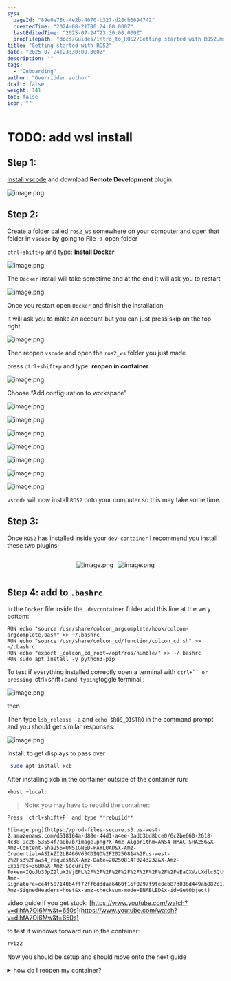 ```yaml
---
sys:
  pageId: "89e0a78c-4e2b-4070-b327-d28cb0694742"
  createdTime: "2024-08-21T00:24:00.000Z"
  lastEditedTime: "2025-07-24T23:30:00.000Z"
  propFilepath: "docs/Guides/intro_to_ROS2/Getting started with ROS2.md"
title: "Getting started with ROS2"
date: "2025-07-24T23:30:00.000Z"
description: ""
tags:
  - "Onboarding"
author: "Overridden author"
draft: false
weight: 141
toc: false
icon: ""
---
```


# TODO: add wsl install

## Step 1:

[Install vscode](https://code.visualstudio.com/download) and download **Remote Development** plugin:

![image.png](https://prod-files-secure.s3.us-west-2.amazonaws.com/d518164a-d88e-44d1-a4ee-3adb3bd8bce0/efb52993-1881-4a40-b95e-6f020334f022/image.png?X-Amz-Algorithm=AWS4-HMAC-SHA256&X-Amz-Content-Sha256=UNSIGNED-PAYLOAD&X-Amz-Credential=ASIAZI2LB466ZESEPXVC%2F20250814%2Fus-west-2%2Fs3%2Faws4_request&X-Amz-Date=20250814T024318Z&X-Amz-Expires=3600&X-Amz-Security-Token=IQoJb3JpZ2luX2VjEPL%2F%2F%2F%2F%2F%2F%2F%2F%2F%2FwEaCXVzLXdlc3QtMiJHMEUCIQCW37jbaoJLsnKRLYXwbnznmaGkl5qSmFCIVPIr8q8b3AIgDAEm7RoXSFsAph0dUZ6KEZMDeqWvPILLrAyvfGZ4Lagq%2FwMIOxAAGgw2Mzc0MjMxODM4MDUiDDYHBmlgH7F6bRw7bSrcA6yInIVRZwyUUl%2FQJ6Gc5RnDGkzRmRxKUjtnvwmfdespD9AkPe69nk3lExGRwdaBozY39jBIYrlkknuwzkGE3A1fnHGdqzL2cGIlt%2FGQW2AjZxXDrLhhHXuyEZuZEP%2FOfA5YJZGU%2BB1qby95m4aR7Exk3nNZO9f3C9TSFZNKmd9lEw48IaIgNceY3eFItvRa%2BqX2tTC5G7GekEZGRnZ9Ec%2Biiskw2t1sqDytqYvnchBPD4M%2FLURG2E0AMKfQzN8CSD4ek8nrddKvvESEnmvPNnoZVYza3eNGgLY5v26%2FMLnyxS9Ra4tUdsRAjC9TA0UR0MWTLEdDM43UOoOtABSvzdymtLjOOII94cKIA2LMbT4S0SeOZVdvlPqZyR23cQlIxIp8CsKWm0ZwmHScYgMVovS%2BbOUdlcTK6Vl7e3ROKemM79fBj1ejkUx0303KiyNDoTl4aUxMAyMI1s7qFBP3gwArf0ALV%2BWrlTSFdJbRJm%2Fu2SkBgBfpC9m9tybllJurLJFfpKmKhu4snGm33dVmibinyB2XqIOoKBmTxWwKrmrZd8s0u0yyLJIs4KJ0FO%2BOK5Ry0sAeefmc5sBgdN7vhJXt21N8Gjh%2FNC1zDf8Evo3PF2n7QD%2Biq6sEfLw1MJCL9cQGOqUBRdWR1Vf7OEmzBCvulPTTve5AY%2FF3ppA0HacthQbo97UzZHzjZUYeOmgxU3F6ZYxge4WiO0EWlZbop9Cu6i5lLKyViW%2FX3cIFYegnIVX28latZD2dxM4xqvqscUl67A7EDXwoWwhmPzhsurrNWutWAWBisjCLxhq0Ca6ZU%2FEKQNq5jEcJO0%2BdCuoTC4%2BGrsHnKJTAnXcKKRdkEgpS5Da4gT5ngKHQ&X-Amz-Signature=6871dbd1e9afcf947b74498c03c0a3ff6e27fe5e80688b6512d7bf6084b32316&X-Amz-SignedHeaders=host&x-amz-checksum-mode=ENABLED&x-id=GetObject)

## Step 2:

Create a folder called `ros2_ws` somewhere on your computer and open that folder in `vscode` by going to File → open folder 

`ctrl+shift+p` and type: **Install Docker**

![image.png](https://prod-files-secure.s3.us-west-2.amazonaws.com/d518164a-d88e-44d1-a4ee-3adb3bd8bce0/2269dc0e-1cd5-47ff-bceb-c04ad9b2eab0/image.png?X-Amz-Algorithm=AWS4-HMAC-SHA256&X-Amz-Content-Sha256=UNSIGNED-PAYLOAD&X-Amz-Credential=ASIAZI2LB466ZESEPXVC%2F20250814%2Fus-west-2%2Fs3%2Faws4_request&X-Amz-Date=20250814T024318Z&X-Amz-Expires=3600&X-Amz-Security-Token=IQoJb3JpZ2luX2VjEPL%2F%2F%2F%2F%2F%2F%2F%2F%2F%2FwEaCXVzLXdlc3QtMiJHMEUCIQCW37jbaoJLsnKRLYXwbnznmaGkl5qSmFCIVPIr8q8b3AIgDAEm7RoXSFsAph0dUZ6KEZMDeqWvPILLrAyvfGZ4Lagq%2FwMIOxAAGgw2Mzc0MjMxODM4MDUiDDYHBmlgH7F6bRw7bSrcA6yInIVRZwyUUl%2FQJ6Gc5RnDGkzRmRxKUjtnvwmfdespD9AkPe69nk3lExGRwdaBozY39jBIYrlkknuwzkGE3A1fnHGdqzL2cGIlt%2FGQW2AjZxXDrLhhHXuyEZuZEP%2FOfA5YJZGU%2BB1qby95m4aR7Exk3nNZO9f3C9TSFZNKmd9lEw48IaIgNceY3eFItvRa%2BqX2tTC5G7GekEZGRnZ9Ec%2Biiskw2t1sqDytqYvnchBPD4M%2FLURG2E0AMKfQzN8CSD4ek8nrddKvvESEnmvPNnoZVYza3eNGgLY5v26%2FMLnyxS9Ra4tUdsRAjC9TA0UR0MWTLEdDM43UOoOtABSvzdymtLjOOII94cKIA2LMbT4S0SeOZVdvlPqZyR23cQlIxIp8CsKWm0ZwmHScYgMVovS%2BbOUdlcTK6Vl7e3ROKemM79fBj1ejkUx0303KiyNDoTl4aUxMAyMI1s7qFBP3gwArf0ALV%2BWrlTSFdJbRJm%2Fu2SkBgBfpC9m9tybllJurLJFfpKmKhu4snGm33dVmibinyB2XqIOoKBmTxWwKrmrZd8s0u0yyLJIs4KJ0FO%2BOK5Ry0sAeefmc5sBgdN7vhJXt21N8Gjh%2FNC1zDf8Evo3PF2n7QD%2Biq6sEfLw1MJCL9cQGOqUBRdWR1Vf7OEmzBCvulPTTve5AY%2FF3ppA0HacthQbo97UzZHzjZUYeOmgxU3F6ZYxge4WiO0EWlZbop9Cu6i5lLKyViW%2FX3cIFYegnIVX28latZD2dxM4xqvqscUl67A7EDXwoWwhmPzhsurrNWutWAWBisjCLxhq0Ca6ZU%2FEKQNq5jEcJO0%2BdCuoTC4%2BGrsHnKJTAnXcKKRdkEgpS5Da4gT5ngKHQ&X-Amz-Signature=dda8868e9789563c8f92aaad5b576ed46e87929be82752f03867eaabe43dcea7&X-Amz-SignedHeaders=host&x-amz-checksum-mode=ENABLED&x-id=GetObject)

The `Docker` install will take sometime and at the end it will ask you to restart

![image.png](https://prod-files-secure.s3.us-west-2.amazonaws.com/d518164a-d88e-44d1-a4ee-3adb3bd8bce0/ed233f78-be33-4b1f-b89c-9c346c0e961e/image.png?X-Amz-Algorithm=AWS4-HMAC-SHA256&X-Amz-Content-Sha256=UNSIGNED-PAYLOAD&X-Amz-Credential=ASIAZI2LB466ZESEPXVC%2F20250814%2Fus-west-2%2Fs3%2Faws4_request&X-Amz-Date=20250814T024318Z&X-Amz-Expires=3600&X-Amz-Security-Token=IQoJb3JpZ2luX2VjEPL%2F%2F%2F%2F%2F%2F%2F%2F%2F%2FwEaCXVzLXdlc3QtMiJHMEUCIQCW37jbaoJLsnKRLYXwbnznmaGkl5qSmFCIVPIr8q8b3AIgDAEm7RoXSFsAph0dUZ6KEZMDeqWvPILLrAyvfGZ4Lagq%2FwMIOxAAGgw2Mzc0MjMxODM4MDUiDDYHBmlgH7F6bRw7bSrcA6yInIVRZwyUUl%2FQJ6Gc5RnDGkzRmRxKUjtnvwmfdespD9AkPe69nk3lExGRwdaBozY39jBIYrlkknuwzkGE3A1fnHGdqzL2cGIlt%2FGQW2AjZxXDrLhhHXuyEZuZEP%2FOfA5YJZGU%2BB1qby95m4aR7Exk3nNZO9f3C9TSFZNKmd9lEw48IaIgNceY3eFItvRa%2BqX2tTC5G7GekEZGRnZ9Ec%2Biiskw2t1sqDytqYvnchBPD4M%2FLURG2E0AMKfQzN8CSD4ek8nrddKvvESEnmvPNnoZVYza3eNGgLY5v26%2FMLnyxS9Ra4tUdsRAjC9TA0UR0MWTLEdDM43UOoOtABSvzdymtLjOOII94cKIA2LMbT4S0SeOZVdvlPqZyR23cQlIxIp8CsKWm0ZwmHScYgMVovS%2BbOUdlcTK6Vl7e3ROKemM79fBj1ejkUx0303KiyNDoTl4aUxMAyMI1s7qFBP3gwArf0ALV%2BWrlTSFdJbRJm%2Fu2SkBgBfpC9m9tybllJurLJFfpKmKhu4snGm33dVmibinyB2XqIOoKBmTxWwKrmrZd8s0u0yyLJIs4KJ0FO%2BOK5Ry0sAeefmc5sBgdN7vhJXt21N8Gjh%2FNC1zDf8Evo3PF2n7QD%2Biq6sEfLw1MJCL9cQGOqUBRdWR1Vf7OEmzBCvulPTTve5AY%2FF3ppA0HacthQbo97UzZHzjZUYeOmgxU3F6ZYxge4WiO0EWlZbop9Cu6i5lLKyViW%2FX3cIFYegnIVX28latZD2dxM4xqvqscUl67A7EDXwoWwhmPzhsurrNWutWAWBisjCLxhq0Ca6ZU%2FEKQNq5jEcJO0%2BdCuoTC4%2BGrsHnKJTAnXcKKRdkEgpS5Da4gT5ngKHQ&X-Amz-Signature=bb7697b5847339f98757120dd77c65e9243370dd3d5c190fadc9b5e593c6b7b5&X-Amz-SignedHeaders=host&x-amz-checksum-mode=ENABLED&x-id=GetObject)

Once you restart open `Docker` and finish the installation

It will ask you to make an account but you can just press skip on the top right

![image.png](https://prod-files-secure.s3.us-west-2.amazonaws.com/d518164a-d88e-44d1-a4ee-3adb3bd8bce0/21010ad9-1659-4fd9-9f59-9932a09b2a3d/image.png?X-Amz-Algorithm=AWS4-HMAC-SHA256&X-Amz-Content-Sha256=UNSIGNED-PAYLOAD&X-Amz-Credential=ASIAZI2LB466ZESEPXVC%2F20250814%2Fus-west-2%2Fs3%2Faws4_request&X-Amz-Date=20250814T024318Z&X-Amz-Expires=3600&X-Amz-Security-Token=IQoJb3JpZ2luX2VjEPL%2F%2F%2F%2F%2F%2F%2F%2F%2F%2FwEaCXVzLXdlc3QtMiJHMEUCIQCW37jbaoJLsnKRLYXwbnznmaGkl5qSmFCIVPIr8q8b3AIgDAEm7RoXSFsAph0dUZ6KEZMDeqWvPILLrAyvfGZ4Lagq%2FwMIOxAAGgw2Mzc0MjMxODM4MDUiDDYHBmlgH7F6bRw7bSrcA6yInIVRZwyUUl%2FQJ6Gc5RnDGkzRmRxKUjtnvwmfdespD9AkPe69nk3lExGRwdaBozY39jBIYrlkknuwzkGE3A1fnHGdqzL2cGIlt%2FGQW2AjZxXDrLhhHXuyEZuZEP%2FOfA5YJZGU%2BB1qby95m4aR7Exk3nNZO9f3C9TSFZNKmd9lEw48IaIgNceY3eFItvRa%2BqX2tTC5G7GekEZGRnZ9Ec%2Biiskw2t1sqDytqYvnchBPD4M%2FLURG2E0AMKfQzN8CSD4ek8nrddKvvESEnmvPNnoZVYza3eNGgLY5v26%2FMLnyxS9Ra4tUdsRAjC9TA0UR0MWTLEdDM43UOoOtABSvzdymtLjOOII94cKIA2LMbT4S0SeOZVdvlPqZyR23cQlIxIp8CsKWm0ZwmHScYgMVovS%2BbOUdlcTK6Vl7e3ROKemM79fBj1ejkUx0303KiyNDoTl4aUxMAyMI1s7qFBP3gwArf0ALV%2BWrlTSFdJbRJm%2Fu2SkBgBfpC9m9tybllJurLJFfpKmKhu4snGm33dVmibinyB2XqIOoKBmTxWwKrmrZd8s0u0yyLJIs4KJ0FO%2BOK5Ry0sAeefmc5sBgdN7vhJXt21N8Gjh%2FNC1zDf8Evo3PF2n7QD%2Biq6sEfLw1MJCL9cQGOqUBRdWR1Vf7OEmzBCvulPTTve5AY%2FF3ppA0HacthQbo97UzZHzjZUYeOmgxU3F6ZYxge4WiO0EWlZbop9Cu6i5lLKyViW%2FX3cIFYegnIVX28latZD2dxM4xqvqscUl67A7EDXwoWwhmPzhsurrNWutWAWBisjCLxhq0Ca6ZU%2FEKQNq5jEcJO0%2BdCuoTC4%2BGrsHnKJTAnXcKKRdkEgpS5Da4gT5ngKHQ&X-Amz-Signature=b137d9357386038402737e1eef16b296df69e35bb2dcc34f5a87a7461053606e&X-Amz-SignedHeaders=host&x-amz-checksum-mode=ENABLED&x-id=GetObject)

Then reopen `vscode` and open the `ros2_ws` folder you just made

press `ctrl+shift+p` and type: **reopen in container**

![image.png](https://prod-files-secure.s3.us-west-2.amazonaws.com/d518164a-d88e-44d1-a4ee-3adb3bd8bce0/4e93b8c2-41ad-488c-8095-c74205196118/image.png?X-Amz-Algorithm=AWS4-HMAC-SHA256&X-Amz-Content-Sha256=UNSIGNED-PAYLOAD&X-Amz-Credential=ASIAZI2LB466ZESEPXVC%2F20250814%2Fus-west-2%2Fs3%2Faws4_request&X-Amz-Date=20250814T024318Z&X-Amz-Expires=3600&X-Amz-Security-Token=IQoJb3JpZ2luX2VjEPL%2F%2F%2F%2F%2F%2F%2F%2F%2F%2FwEaCXVzLXdlc3QtMiJHMEUCIQCW37jbaoJLsnKRLYXwbnznmaGkl5qSmFCIVPIr8q8b3AIgDAEm7RoXSFsAph0dUZ6KEZMDeqWvPILLrAyvfGZ4Lagq%2FwMIOxAAGgw2Mzc0MjMxODM4MDUiDDYHBmlgH7F6bRw7bSrcA6yInIVRZwyUUl%2FQJ6Gc5RnDGkzRmRxKUjtnvwmfdespD9AkPe69nk3lExGRwdaBozY39jBIYrlkknuwzkGE3A1fnHGdqzL2cGIlt%2FGQW2AjZxXDrLhhHXuyEZuZEP%2FOfA5YJZGU%2BB1qby95m4aR7Exk3nNZO9f3C9TSFZNKmd9lEw48IaIgNceY3eFItvRa%2BqX2tTC5G7GekEZGRnZ9Ec%2Biiskw2t1sqDytqYvnchBPD4M%2FLURG2E0AMKfQzN8CSD4ek8nrddKvvESEnmvPNnoZVYza3eNGgLY5v26%2FMLnyxS9Ra4tUdsRAjC9TA0UR0MWTLEdDM43UOoOtABSvzdymtLjOOII94cKIA2LMbT4S0SeOZVdvlPqZyR23cQlIxIp8CsKWm0ZwmHScYgMVovS%2BbOUdlcTK6Vl7e3ROKemM79fBj1ejkUx0303KiyNDoTl4aUxMAyMI1s7qFBP3gwArf0ALV%2BWrlTSFdJbRJm%2Fu2SkBgBfpC9m9tybllJurLJFfpKmKhu4snGm33dVmibinyB2XqIOoKBmTxWwKrmrZd8s0u0yyLJIs4KJ0FO%2BOK5Ry0sAeefmc5sBgdN7vhJXt21N8Gjh%2FNC1zDf8Evo3PF2n7QD%2Biq6sEfLw1MJCL9cQGOqUBRdWR1Vf7OEmzBCvulPTTve5AY%2FF3ppA0HacthQbo97UzZHzjZUYeOmgxU3F6ZYxge4WiO0EWlZbop9Cu6i5lLKyViW%2FX3cIFYegnIVX28latZD2dxM4xqvqscUl67A7EDXwoWwhmPzhsurrNWutWAWBisjCLxhq0Ca6ZU%2FEKQNq5jEcJO0%2BdCuoTC4%2BGrsHnKJTAnXcKKRdkEgpS5Da4gT5ngKHQ&X-Amz-Signature=60bbab9e5536201d473e784699a7cfb66fd8b2e39ac4f20b1b438e93c2d97831&X-Amz-SignedHeaders=host&x-amz-checksum-mode=ENABLED&x-id=GetObject)

Choose “Add configuration to workspace”

![image.png](https://prod-files-secure.s3.us-west-2.amazonaws.com/d518164a-d88e-44d1-a4ee-3adb3bd8bce0/9560b282-5060-4989-ba37-97e7b2c22476/image.png?X-Amz-Algorithm=AWS4-HMAC-SHA256&X-Amz-Content-Sha256=UNSIGNED-PAYLOAD&X-Amz-Credential=ASIAZI2LB466ZESEPXVC%2F20250814%2Fus-west-2%2Fs3%2Faws4_request&X-Amz-Date=20250814T024318Z&X-Amz-Expires=3600&X-Amz-Security-Token=IQoJb3JpZ2luX2VjEPL%2F%2F%2F%2F%2F%2F%2F%2F%2F%2FwEaCXVzLXdlc3QtMiJHMEUCIQCW37jbaoJLsnKRLYXwbnznmaGkl5qSmFCIVPIr8q8b3AIgDAEm7RoXSFsAph0dUZ6KEZMDeqWvPILLrAyvfGZ4Lagq%2FwMIOxAAGgw2Mzc0MjMxODM4MDUiDDYHBmlgH7F6bRw7bSrcA6yInIVRZwyUUl%2FQJ6Gc5RnDGkzRmRxKUjtnvwmfdespD9AkPe69nk3lExGRwdaBozY39jBIYrlkknuwzkGE3A1fnHGdqzL2cGIlt%2FGQW2AjZxXDrLhhHXuyEZuZEP%2FOfA5YJZGU%2BB1qby95m4aR7Exk3nNZO9f3C9TSFZNKmd9lEw48IaIgNceY3eFItvRa%2BqX2tTC5G7GekEZGRnZ9Ec%2Biiskw2t1sqDytqYvnchBPD4M%2FLURG2E0AMKfQzN8CSD4ek8nrddKvvESEnmvPNnoZVYza3eNGgLY5v26%2FMLnyxS9Ra4tUdsRAjC9TA0UR0MWTLEdDM43UOoOtABSvzdymtLjOOII94cKIA2LMbT4S0SeOZVdvlPqZyR23cQlIxIp8CsKWm0ZwmHScYgMVovS%2BbOUdlcTK6Vl7e3ROKemM79fBj1ejkUx0303KiyNDoTl4aUxMAyMI1s7qFBP3gwArf0ALV%2BWrlTSFdJbRJm%2Fu2SkBgBfpC9m9tybllJurLJFfpKmKhu4snGm33dVmibinyB2XqIOoKBmTxWwKrmrZd8s0u0yyLJIs4KJ0FO%2BOK5Ry0sAeefmc5sBgdN7vhJXt21N8Gjh%2FNC1zDf8Evo3PF2n7QD%2Biq6sEfLw1MJCL9cQGOqUBRdWR1Vf7OEmzBCvulPTTve5AY%2FF3ppA0HacthQbo97UzZHzjZUYeOmgxU3F6ZYxge4WiO0EWlZbop9Cu6i5lLKyViW%2FX3cIFYegnIVX28latZD2dxM4xqvqscUl67A7EDXwoWwhmPzhsurrNWutWAWBisjCLxhq0Ca6ZU%2FEKQNq5jEcJO0%2BdCuoTC4%2BGrsHnKJTAnXcKKRdkEgpS5Da4gT5ngKHQ&X-Amz-Signature=0307ea5bfdce98cbc2bfa98a42effc247c5e517ed8df632743d926fa53b9c997&X-Amz-SignedHeaders=host&x-amz-checksum-mode=ENABLED&x-id=GetObject)

![image.png](https://prod-files-secure.s3.us-west-2.amazonaws.com/d518164a-d88e-44d1-a4ee-3adb3bd8bce0/2ee63f81-886b-48e8-a553-dc6e5eac99e4/image.png?X-Amz-Algorithm=AWS4-HMAC-SHA256&X-Amz-Content-Sha256=UNSIGNED-PAYLOAD&X-Amz-Credential=ASIAZI2LB466ZESEPXVC%2F20250814%2Fus-west-2%2Fs3%2Faws4_request&X-Amz-Date=20250814T024318Z&X-Amz-Expires=3600&X-Amz-Security-Token=IQoJb3JpZ2luX2VjEPL%2F%2F%2F%2F%2F%2F%2F%2F%2F%2FwEaCXVzLXdlc3QtMiJHMEUCIQCW37jbaoJLsnKRLYXwbnznmaGkl5qSmFCIVPIr8q8b3AIgDAEm7RoXSFsAph0dUZ6KEZMDeqWvPILLrAyvfGZ4Lagq%2FwMIOxAAGgw2Mzc0MjMxODM4MDUiDDYHBmlgH7F6bRw7bSrcA6yInIVRZwyUUl%2FQJ6Gc5RnDGkzRmRxKUjtnvwmfdespD9AkPe69nk3lExGRwdaBozY39jBIYrlkknuwzkGE3A1fnHGdqzL2cGIlt%2FGQW2AjZxXDrLhhHXuyEZuZEP%2FOfA5YJZGU%2BB1qby95m4aR7Exk3nNZO9f3C9TSFZNKmd9lEw48IaIgNceY3eFItvRa%2BqX2tTC5G7GekEZGRnZ9Ec%2Biiskw2t1sqDytqYvnchBPD4M%2FLURG2E0AMKfQzN8CSD4ek8nrddKvvESEnmvPNnoZVYza3eNGgLY5v26%2FMLnyxS9Ra4tUdsRAjC9TA0UR0MWTLEdDM43UOoOtABSvzdymtLjOOII94cKIA2LMbT4S0SeOZVdvlPqZyR23cQlIxIp8CsKWm0ZwmHScYgMVovS%2BbOUdlcTK6Vl7e3ROKemM79fBj1ejkUx0303KiyNDoTl4aUxMAyMI1s7qFBP3gwArf0ALV%2BWrlTSFdJbRJm%2Fu2SkBgBfpC9m9tybllJurLJFfpKmKhu4snGm33dVmibinyB2XqIOoKBmTxWwKrmrZd8s0u0yyLJIs4KJ0FO%2BOK5Ry0sAeefmc5sBgdN7vhJXt21N8Gjh%2FNC1zDf8Evo3PF2n7QD%2Biq6sEfLw1MJCL9cQGOqUBRdWR1Vf7OEmzBCvulPTTve5AY%2FF3ppA0HacthQbo97UzZHzjZUYeOmgxU3F6ZYxge4WiO0EWlZbop9Cu6i5lLKyViW%2FX3cIFYegnIVX28latZD2dxM4xqvqscUl67A7EDXwoWwhmPzhsurrNWutWAWBisjCLxhq0Ca6ZU%2FEKQNq5jEcJO0%2BdCuoTC4%2BGrsHnKJTAnXcKKRdkEgpS5Da4gT5ngKHQ&X-Amz-Signature=67e27857f30c20cfe76645de6bc9e69b0a882388293970e6f6e7f705f6d86319&X-Amz-SignedHeaders=host&x-amz-checksum-mode=ENABLED&x-id=GetObject)

![image.png](https://prod-files-secure.s3.us-west-2.amazonaws.com/d518164a-d88e-44d1-a4ee-3adb3bd8bce0/e0fd626c-c8b6-4b2c-95d1-fa4c26514504/image.png?X-Amz-Algorithm=AWS4-HMAC-SHA256&X-Amz-Content-Sha256=UNSIGNED-PAYLOAD&X-Amz-Credential=ASIAZI2LB466ZESEPXVC%2F20250814%2Fus-west-2%2Fs3%2Faws4_request&X-Amz-Date=20250814T024318Z&X-Amz-Expires=3600&X-Amz-Security-Token=IQoJb3JpZ2luX2VjEPL%2F%2F%2F%2F%2F%2F%2F%2F%2F%2FwEaCXVzLXdlc3QtMiJHMEUCIQCW37jbaoJLsnKRLYXwbnznmaGkl5qSmFCIVPIr8q8b3AIgDAEm7RoXSFsAph0dUZ6KEZMDeqWvPILLrAyvfGZ4Lagq%2FwMIOxAAGgw2Mzc0MjMxODM4MDUiDDYHBmlgH7F6bRw7bSrcA6yInIVRZwyUUl%2FQJ6Gc5RnDGkzRmRxKUjtnvwmfdespD9AkPe69nk3lExGRwdaBozY39jBIYrlkknuwzkGE3A1fnHGdqzL2cGIlt%2FGQW2AjZxXDrLhhHXuyEZuZEP%2FOfA5YJZGU%2BB1qby95m4aR7Exk3nNZO9f3C9TSFZNKmd9lEw48IaIgNceY3eFItvRa%2BqX2tTC5G7GekEZGRnZ9Ec%2Biiskw2t1sqDytqYvnchBPD4M%2FLURG2E0AMKfQzN8CSD4ek8nrddKvvESEnmvPNnoZVYza3eNGgLY5v26%2FMLnyxS9Ra4tUdsRAjC9TA0UR0MWTLEdDM43UOoOtABSvzdymtLjOOII94cKIA2LMbT4S0SeOZVdvlPqZyR23cQlIxIp8CsKWm0ZwmHScYgMVovS%2BbOUdlcTK6Vl7e3ROKemM79fBj1ejkUx0303KiyNDoTl4aUxMAyMI1s7qFBP3gwArf0ALV%2BWrlTSFdJbRJm%2Fu2SkBgBfpC9m9tybllJurLJFfpKmKhu4snGm33dVmibinyB2XqIOoKBmTxWwKrmrZd8s0u0yyLJIs4KJ0FO%2BOK5Ry0sAeefmc5sBgdN7vhJXt21N8Gjh%2FNC1zDf8Evo3PF2n7QD%2Biq6sEfLw1MJCL9cQGOqUBRdWR1Vf7OEmzBCvulPTTve5AY%2FF3ppA0HacthQbo97UzZHzjZUYeOmgxU3F6ZYxge4WiO0EWlZbop9Cu6i5lLKyViW%2FX3cIFYegnIVX28latZD2dxM4xqvqscUl67A7EDXwoWwhmPzhsurrNWutWAWBisjCLxhq0Ca6ZU%2FEKQNq5jEcJO0%2BdCuoTC4%2BGrsHnKJTAnXcKKRdkEgpS5Da4gT5ngKHQ&X-Amz-Signature=5c13fa9c3c2743e3db5da335029a113e47fa83395c0b261a8b6f31ba3d06bf4e&X-Amz-SignedHeaders=host&x-amz-checksum-mode=ENABLED&x-id=GetObject)

![image.png](https://prod-files-secure.s3.us-west-2.amazonaws.com/d518164a-d88e-44d1-a4ee-3adb3bd8bce0/a2e13f50-d2ab-4719-a4c2-7ced634bfc9d/image.png?X-Amz-Algorithm=AWS4-HMAC-SHA256&X-Amz-Content-Sha256=UNSIGNED-PAYLOAD&X-Amz-Credential=ASIAZI2LB466ZESEPXVC%2F20250814%2Fus-west-2%2Fs3%2Faws4_request&X-Amz-Date=20250814T024318Z&X-Amz-Expires=3600&X-Amz-Security-Token=IQoJb3JpZ2luX2VjEPL%2F%2F%2F%2F%2F%2F%2F%2F%2F%2FwEaCXVzLXdlc3QtMiJHMEUCIQCW37jbaoJLsnKRLYXwbnznmaGkl5qSmFCIVPIr8q8b3AIgDAEm7RoXSFsAph0dUZ6KEZMDeqWvPILLrAyvfGZ4Lagq%2FwMIOxAAGgw2Mzc0MjMxODM4MDUiDDYHBmlgH7F6bRw7bSrcA6yInIVRZwyUUl%2FQJ6Gc5RnDGkzRmRxKUjtnvwmfdespD9AkPe69nk3lExGRwdaBozY39jBIYrlkknuwzkGE3A1fnHGdqzL2cGIlt%2FGQW2AjZxXDrLhhHXuyEZuZEP%2FOfA5YJZGU%2BB1qby95m4aR7Exk3nNZO9f3C9TSFZNKmd9lEw48IaIgNceY3eFItvRa%2BqX2tTC5G7GekEZGRnZ9Ec%2Biiskw2t1sqDytqYvnchBPD4M%2FLURG2E0AMKfQzN8CSD4ek8nrddKvvESEnmvPNnoZVYza3eNGgLY5v26%2FMLnyxS9Ra4tUdsRAjC9TA0UR0MWTLEdDM43UOoOtABSvzdymtLjOOII94cKIA2LMbT4S0SeOZVdvlPqZyR23cQlIxIp8CsKWm0ZwmHScYgMVovS%2BbOUdlcTK6Vl7e3ROKemM79fBj1ejkUx0303KiyNDoTl4aUxMAyMI1s7qFBP3gwArf0ALV%2BWrlTSFdJbRJm%2Fu2SkBgBfpC9m9tybllJurLJFfpKmKhu4snGm33dVmibinyB2XqIOoKBmTxWwKrmrZd8s0u0yyLJIs4KJ0FO%2BOK5Ry0sAeefmc5sBgdN7vhJXt21N8Gjh%2FNC1zDf8Evo3PF2n7QD%2Biq6sEfLw1MJCL9cQGOqUBRdWR1Vf7OEmzBCvulPTTve5AY%2FF3ppA0HacthQbo97UzZHzjZUYeOmgxU3F6ZYxge4WiO0EWlZbop9Cu6i5lLKyViW%2FX3cIFYegnIVX28latZD2dxM4xqvqscUl67A7EDXwoWwhmPzhsurrNWutWAWBisjCLxhq0Ca6ZU%2FEKQNq5jEcJO0%2BdCuoTC4%2BGrsHnKJTAnXcKKRdkEgpS5Da4gT5ngKHQ&X-Amz-Signature=0647bd7dd7df188ae7b762eab0a8a717fbd8f4bb61f180e30264858b2270ca54&X-Amz-SignedHeaders=host&x-amz-checksum-mode=ENABLED&x-id=GetObject)

![image.png](https://prod-files-secure.s3.us-west-2.amazonaws.com/d518164a-d88e-44d1-a4ee-3adb3bd8bce0/6cc478ad-aaba-4bf7-9fcc-403277ab896c/image.png?X-Amz-Algorithm=AWS4-HMAC-SHA256&X-Amz-Content-Sha256=UNSIGNED-PAYLOAD&X-Amz-Credential=ASIAZI2LB466ZESEPXVC%2F20250814%2Fus-west-2%2Fs3%2Faws4_request&X-Amz-Date=20250814T024318Z&X-Amz-Expires=3600&X-Amz-Security-Token=IQoJb3JpZ2luX2VjEPL%2F%2F%2F%2F%2F%2F%2F%2F%2F%2FwEaCXVzLXdlc3QtMiJHMEUCIQCW37jbaoJLsnKRLYXwbnznmaGkl5qSmFCIVPIr8q8b3AIgDAEm7RoXSFsAph0dUZ6KEZMDeqWvPILLrAyvfGZ4Lagq%2FwMIOxAAGgw2Mzc0MjMxODM4MDUiDDYHBmlgH7F6bRw7bSrcA6yInIVRZwyUUl%2FQJ6Gc5RnDGkzRmRxKUjtnvwmfdespD9AkPe69nk3lExGRwdaBozY39jBIYrlkknuwzkGE3A1fnHGdqzL2cGIlt%2FGQW2AjZxXDrLhhHXuyEZuZEP%2FOfA5YJZGU%2BB1qby95m4aR7Exk3nNZO9f3C9TSFZNKmd9lEw48IaIgNceY3eFItvRa%2BqX2tTC5G7GekEZGRnZ9Ec%2Biiskw2t1sqDytqYvnchBPD4M%2FLURG2E0AMKfQzN8CSD4ek8nrddKvvESEnmvPNnoZVYza3eNGgLY5v26%2FMLnyxS9Ra4tUdsRAjC9TA0UR0MWTLEdDM43UOoOtABSvzdymtLjOOII94cKIA2LMbT4S0SeOZVdvlPqZyR23cQlIxIp8CsKWm0ZwmHScYgMVovS%2BbOUdlcTK6Vl7e3ROKemM79fBj1ejkUx0303KiyNDoTl4aUxMAyMI1s7qFBP3gwArf0ALV%2BWrlTSFdJbRJm%2Fu2SkBgBfpC9m9tybllJurLJFfpKmKhu4snGm33dVmibinyB2XqIOoKBmTxWwKrmrZd8s0u0yyLJIs4KJ0FO%2BOK5Ry0sAeefmc5sBgdN7vhJXt21N8Gjh%2FNC1zDf8Evo3PF2n7QD%2Biq6sEfLw1MJCL9cQGOqUBRdWR1Vf7OEmzBCvulPTTve5AY%2FF3ppA0HacthQbo97UzZHzjZUYeOmgxU3F6ZYxge4WiO0EWlZbop9Cu6i5lLKyViW%2FX3cIFYegnIVX28latZD2dxM4xqvqscUl67A7EDXwoWwhmPzhsurrNWutWAWBisjCLxhq0Ca6ZU%2FEKQNq5jEcJO0%2BdCuoTC4%2BGrsHnKJTAnXcKKRdkEgpS5Da4gT5ngKHQ&X-Amz-Signature=51eac3b2f898130b4d2edca7e74ed4a68c49b1c9455d3a6d9af685a40188df63&X-Amz-SignedHeaders=host&x-amz-checksum-mode=ENABLED&x-id=GetObject)

![image.png](https://prod-files-secure.s3.us-west-2.amazonaws.com/d518164a-d88e-44d1-a4ee-3adb3bd8bce0/53255b28-f75e-430f-b9e3-c0ac8577e42b/image.png?X-Amz-Algorithm=AWS4-HMAC-SHA256&X-Amz-Content-Sha256=UNSIGNED-PAYLOAD&X-Amz-Credential=ASIAZI2LB466ZESEPXVC%2F20250814%2Fus-west-2%2Fs3%2Faws4_request&X-Amz-Date=20250814T024318Z&X-Amz-Expires=3600&X-Amz-Security-Token=IQoJb3JpZ2luX2VjEPL%2F%2F%2F%2F%2F%2F%2F%2F%2F%2FwEaCXVzLXdlc3QtMiJHMEUCIQCW37jbaoJLsnKRLYXwbnznmaGkl5qSmFCIVPIr8q8b3AIgDAEm7RoXSFsAph0dUZ6KEZMDeqWvPILLrAyvfGZ4Lagq%2FwMIOxAAGgw2Mzc0MjMxODM4MDUiDDYHBmlgH7F6bRw7bSrcA6yInIVRZwyUUl%2FQJ6Gc5RnDGkzRmRxKUjtnvwmfdespD9AkPe69nk3lExGRwdaBozY39jBIYrlkknuwzkGE3A1fnHGdqzL2cGIlt%2FGQW2AjZxXDrLhhHXuyEZuZEP%2FOfA5YJZGU%2BB1qby95m4aR7Exk3nNZO9f3C9TSFZNKmd9lEw48IaIgNceY3eFItvRa%2BqX2tTC5G7GekEZGRnZ9Ec%2Biiskw2t1sqDytqYvnchBPD4M%2FLURG2E0AMKfQzN8CSD4ek8nrddKvvESEnmvPNnoZVYza3eNGgLY5v26%2FMLnyxS9Ra4tUdsRAjC9TA0UR0MWTLEdDM43UOoOtABSvzdymtLjOOII94cKIA2LMbT4S0SeOZVdvlPqZyR23cQlIxIp8CsKWm0ZwmHScYgMVovS%2BbOUdlcTK6Vl7e3ROKemM79fBj1ejkUx0303KiyNDoTl4aUxMAyMI1s7qFBP3gwArf0ALV%2BWrlTSFdJbRJm%2Fu2SkBgBfpC9m9tybllJurLJFfpKmKhu4snGm33dVmibinyB2XqIOoKBmTxWwKrmrZd8s0u0yyLJIs4KJ0FO%2BOK5Ry0sAeefmc5sBgdN7vhJXt21N8Gjh%2FNC1zDf8Evo3PF2n7QD%2Biq6sEfLw1MJCL9cQGOqUBRdWR1Vf7OEmzBCvulPTTve5AY%2FF3ppA0HacthQbo97UzZHzjZUYeOmgxU3F6ZYxge4WiO0EWlZbop9Cu6i5lLKyViW%2FX3cIFYegnIVX28latZD2dxM4xqvqscUl67A7EDXwoWwhmPzhsurrNWutWAWBisjCLxhq0Ca6ZU%2FEKQNq5jEcJO0%2BdCuoTC4%2BGrsHnKJTAnXcKKRdkEgpS5Da4gT5ngKHQ&X-Amz-Signature=145a1289f917feb6e3fbe414ae02d70ef1ddfedf63e24f8b5e8dab7760d42c7c&X-Amz-SignedHeaders=host&x-amz-checksum-mode=ENABLED&x-id=GetObject)

![image.png](https://prod-files-secure.s3.us-west-2.amazonaws.com/d518164a-d88e-44d1-a4ee-3adb3bd8bce0/7c562767-5af9-4ffb-97d1-327bcdf4ee00/image.png?X-Amz-Algorithm=AWS4-HMAC-SHA256&X-Amz-Content-Sha256=UNSIGNED-PAYLOAD&X-Amz-Credential=ASIAZI2LB466ZESEPXVC%2F20250814%2Fus-west-2%2Fs3%2Faws4_request&X-Amz-Date=20250814T024318Z&X-Amz-Expires=3600&X-Amz-Security-Token=IQoJb3JpZ2luX2VjEPL%2F%2F%2F%2F%2F%2F%2F%2F%2F%2FwEaCXVzLXdlc3QtMiJHMEUCIQCW37jbaoJLsnKRLYXwbnznmaGkl5qSmFCIVPIr8q8b3AIgDAEm7RoXSFsAph0dUZ6KEZMDeqWvPILLrAyvfGZ4Lagq%2FwMIOxAAGgw2Mzc0MjMxODM4MDUiDDYHBmlgH7F6bRw7bSrcA6yInIVRZwyUUl%2FQJ6Gc5RnDGkzRmRxKUjtnvwmfdespD9AkPe69nk3lExGRwdaBozY39jBIYrlkknuwzkGE3A1fnHGdqzL2cGIlt%2FGQW2AjZxXDrLhhHXuyEZuZEP%2FOfA5YJZGU%2BB1qby95m4aR7Exk3nNZO9f3C9TSFZNKmd9lEw48IaIgNceY3eFItvRa%2BqX2tTC5G7GekEZGRnZ9Ec%2Biiskw2t1sqDytqYvnchBPD4M%2FLURG2E0AMKfQzN8CSD4ek8nrddKvvESEnmvPNnoZVYza3eNGgLY5v26%2FMLnyxS9Ra4tUdsRAjC9TA0UR0MWTLEdDM43UOoOtABSvzdymtLjOOII94cKIA2LMbT4S0SeOZVdvlPqZyR23cQlIxIp8CsKWm0ZwmHScYgMVovS%2BbOUdlcTK6Vl7e3ROKemM79fBj1ejkUx0303KiyNDoTl4aUxMAyMI1s7qFBP3gwArf0ALV%2BWrlTSFdJbRJm%2Fu2SkBgBfpC9m9tybllJurLJFfpKmKhu4snGm33dVmibinyB2XqIOoKBmTxWwKrmrZd8s0u0yyLJIs4KJ0FO%2BOK5Ry0sAeefmc5sBgdN7vhJXt21N8Gjh%2FNC1zDf8Evo3PF2n7QD%2Biq6sEfLw1MJCL9cQGOqUBRdWR1Vf7OEmzBCvulPTTve5AY%2FF3ppA0HacthQbo97UzZHzjZUYeOmgxU3F6ZYxge4WiO0EWlZbop9Cu6i5lLKyViW%2FX3cIFYegnIVX28latZD2dxM4xqvqscUl67A7EDXwoWwhmPzhsurrNWutWAWBisjCLxhq0Ca6ZU%2FEKQNq5jEcJO0%2BdCuoTC4%2BGrsHnKJTAnXcKKRdkEgpS5Da4gT5ngKHQ&X-Amz-Signature=f07096d4228db3fba398c37fb7d5ec809a8080e85febca2a244554fc33482b40&X-Amz-SignedHeaders=host&x-amz-checksum-mode=ENABLED&x-id=GetObject)

`vscode` will now install `ROS2` onto your computer so this may take some time.

## Step 3:

Once `ROS2` has installed inside your `dev-container` I recommend you install these two plugins:

<div style="display: flex;flex-direction: row; column-gap:10px; max-width: 630px;justify-content: center;">
<div>

![image.png](https://prod-files-secure.s3.us-west-2.amazonaws.com/d518164a-d88e-44d1-a4ee-3adb3bd8bce0/3fc3d550-5a54-4ba1-ba6b-faa01cdb7369/image.png?X-Amz-Algorithm=AWS4-HMAC-SHA256&X-Amz-Content-Sha256=UNSIGNED-PAYLOAD&X-Amz-Credential=ASIAZI2LB466WCQ4GEGR%2F20250814%2Fus-west-2%2Fs3%2Faws4_request&X-Amz-Date=20250814T024322Z&X-Amz-Expires=3600&X-Amz-Security-Token=IQoJb3JpZ2luX2VjEPL%2F%2F%2F%2F%2F%2F%2F%2F%2F%2FwEaCXVzLXdlc3QtMiJGMEQCIGd6OND4sDpFadEgXIDKD5jxdcAKYFJnAAja9Nb5hK%2F7AiBWsmE8KiTFY9oERD0mDTH0g62y%2BkylrxcEBHxUImdJqyr%2FAwg7EAAaDDYzNzQyMzE4MzgwNSIMp4CmpXUpvNqTqbWsKtwDkEeff9fKPVHTM%2ByzoPyL9VJDATUgrLKgZbBh2iFRe1elCh8gPBKFyesLlrFelr67zjTFOI1j1uLUhdqPJXAwlw3WqVIMO57xoNlbBEEfYgB2qHChDLgpqk33lEZUpYF1qg6uWs03%2B2SIdwa%2B2j6%2BUWSTL8kKiaZOD6mwORnNe%2FUrEMLP17kNcDg8aFgVss2GWLDA96fydszjTZFCUYUz2tGw1M5tcm0%2FMjrZ3PLQPUaWpcOOK1rsjuBagoTsMARGJbnSgjtwYrTeRzc7YvPaDJLJ4kuSg8%2FG00Jcbs7KklNf0v%2FIOd2AjMYQdPpfDdLSZ4HuOBf08RZ%2B%2BxOxhQ9n6c%2FxXbroUhVpzl913dDtBHMRdnTz7DvWh0YFRTSX%2Ffe0Mtp7Xnb4bN4qBo618obGNAKc2SUTvNatgw%2FBEJLkmjBGnJe2MSq93PaZcZEZxJohCcFAC%2Bf%2F5cga6yG1jtybPPYkb%2BwY20MEu55vaan0HWmnbp6qG3VjZsCqNdAa1NNP%2B0ltxFA33P4Ldr1X%2B1m%2FUmES1nFZbAWA9MOym4H1yiNXlS5FEoPYUcSyx8XnQ9WN9%2Fz9UxZP26uUDRzR799lUiOkc3lok7u19RrBjJ6a9PYI3zEqFOcR7AjUhfowqIv1xAY6pgFqD2vmwSLMYDVTUcbzaskwHcFuJ6WAgPGWjTRr%2FXDtkeTydit3eXHAlK%2FY2UZPjg8BDQU%2B5az6nZ45xCrp1TcLq2SljCXhgfcDf7PX5ilSwNr0F2LU%2Fg3BZ9gJWLxxLdSdxmlxfTV1qFD4cI%2FglYb%2BkJZ1O6ycXJwrZJl8RTp9ajNEdCT%2F8lqTXecOL1I4K%2BwLk%2FM1v6%2BNt%2FtjNUp1e21Dpqr2E9I%2B&X-Amz-Signature=ff6d35a0645527ed2f2fbd6473c3d1fe2fede7205818a27ef13a226b5d1cd430&X-Amz-SignedHeaders=host&x-amz-checksum-mode=ENABLED&x-id=GetObject)

</div>
<div>

![image.png](https://prod-files-secure.s3.us-west-2.amazonaws.com/d518164a-d88e-44d1-a4ee-3adb3bd8bce0/d994cc66-13c2-4093-a5a3-f84cf4601a82/image.png?X-Amz-Algorithm=AWS4-HMAC-SHA256&X-Amz-Content-Sha256=UNSIGNED-PAYLOAD&X-Amz-Credential=ASIAZI2LB466UBDJPYGF%2F20250814%2Fus-west-2%2Fs3%2Faws4_request&X-Amz-Date=20250814T024323Z&X-Amz-Expires=3600&X-Amz-Security-Token=IQoJb3JpZ2luX2VjEPL%2F%2F%2F%2F%2F%2F%2F%2F%2F%2FwEaCXVzLXdlc3QtMiJHMEUCIBjTwW0OkFXZJP6oPeIxcsN0GqYJX3%2BG%2FE8I2wWWvnM9AiEApyOEcNk%2BLjHw5Wxa0lmYV1ku0%2F6LSn7bic3U9RXRqIgq%2FwMIOxAAGgw2Mzc0MjMxODM4MDUiDCLH%2BfC3m05DdKlqeyrcA2GwrlpOteOI%2B0jGyzqskw0pZ%2FDmJbNpCaaJN3whdUFrN6pxptjYMIUYon7wvHrnWpFYbK5e9GcsNkrhEueK9hkoe6I0rFHF10hYsvWMMhje5ZX6t%2FiZGxQ0rZTlMZw%2B6bR3eMlzRA2lX22SVOC06IVkv4PKHho9E55aY1gX8BY4YGxWcsSp4vxNkZZtBlE9ORcAHWZf54NaFg%2BI5ADp8CdubXvPIGPnfRYzqtCoKFDZnKlUL2pceIFf9lu4uoxY9uIhzBnTfiMiwrJPCrRuEwUPdP%2FZ9vMJl6sYMhYOTcxkEATTVs1k27opcVs0ZgFKlhMXYPHLpWG8OPuIi%2BT%2B%2FqK%2Bhwios2%2F128wLMgx9AIWQ96kEp02buu%2B3MYo0De2hbCxWfrisoCLMHedgZKoC8DjzPIjlKa6MnRvgALcjpqi5kDl64hGQthq9Btt46VwmOmuTo3%2FEtlF2INl7MAJFmC3Sa25PBV%2FlH%2F8YHXu6Mp5Ck%2Fm88Up4s0F1gnFACXxvMEspRSCqBXxY6WdGCI5njhu1wos%2FAPcpd7cOP%2Fon8ZcZMAli%2BAvy%2FzjpumIIUnjiddZp7f0JtrNS7emyPOKFuqYE14wxUCACY9K7KyLETK3Xj5JPWsJM%2FWs78Y8bMM2L9cQGOqUBomRupyRDGb%2FraDWxmj1EWgbg0YMjOXxfRVySRkovUXf2sNTExZEzH4%2FCYLtNn6CpH%2FHl%2FZsx0RXAT63%2FCJqP3KhfRF%2BuKHY3s5OquwsA2eHfLTsgqTJwhiqvCqnrUYp4cEI%2Bq%2F6i%2B1Mo9G4Vk1K%2FaehTHFC6By2S4xWLFrhOaZ8werbnIHvheebkJH9Q0c4XSPDq5O1pP4hYxN9eeBzwYXUpWCqH&X-Amz-Signature=9a95d88b43a80753904214e7abe1939d31e6eae42d2463aef44c5dabc4aafbb4&X-Amz-SignedHeaders=host&x-amz-checksum-mode=ENABLED&x-id=GetObject)

</div>
</div>

## Step 4: add to `.bashrc`

In the `Docker` file inside the `.devcontainer` folder add this line at the very bottom: 

```docker
RUN echo "source /usr/share/colcon_argcomplete/hook/colcon-argcomplete.bash" >> ~/.bashrc
RUN echo "source /usr/share/colcon_cd/function/colcon_cd.sh" >> ~/.bashrc
RUN echo "export _colcon_cd_root=/opt/ros/humble/" >> ~/.bashrc
RUN sudo apt install -y python3-pip 
```

To test if everything installed correctly open a terminal with `ctrl+`` or pressing `ctrl+shift+p` and typing `toggle terminal`:

![image.png](https://prod-files-secure.s3.us-west-2.amazonaws.com/d518164a-d88e-44d1-a4ee-3adb3bd8bce0/6a4943d8-b04e-4c02-9a58-775f3384d1a5/image.png?X-Amz-Algorithm=AWS4-HMAC-SHA256&X-Amz-Content-Sha256=UNSIGNED-PAYLOAD&X-Amz-Credential=ASIAZI2LB466ZESEPXVC%2F20250814%2Fus-west-2%2Fs3%2Faws4_request&X-Amz-Date=20250814T024319Z&X-Amz-Expires=3600&X-Amz-Security-Token=IQoJb3JpZ2luX2VjEPL%2F%2F%2F%2F%2F%2F%2F%2F%2F%2FwEaCXVzLXdlc3QtMiJHMEUCIQCW37jbaoJLsnKRLYXwbnznmaGkl5qSmFCIVPIr8q8b3AIgDAEm7RoXSFsAph0dUZ6KEZMDeqWvPILLrAyvfGZ4Lagq%2FwMIOxAAGgw2Mzc0MjMxODM4MDUiDDYHBmlgH7F6bRw7bSrcA6yInIVRZwyUUl%2FQJ6Gc5RnDGkzRmRxKUjtnvwmfdespD9AkPe69nk3lExGRwdaBozY39jBIYrlkknuwzkGE3A1fnHGdqzL2cGIlt%2FGQW2AjZxXDrLhhHXuyEZuZEP%2FOfA5YJZGU%2BB1qby95m4aR7Exk3nNZO9f3C9TSFZNKmd9lEw48IaIgNceY3eFItvRa%2BqX2tTC5G7GekEZGRnZ9Ec%2Biiskw2t1sqDytqYvnchBPD4M%2FLURG2E0AMKfQzN8CSD4ek8nrddKvvESEnmvPNnoZVYza3eNGgLY5v26%2FMLnyxS9Ra4tUdsRAjC9TA0UR0MWTLEdDM43UOoOtABSvzdymtLjOOII94cKIA2LMbT4S0SeOZVdvlPqZyR23cQlIxIp8CsKWm0ZwmHScYgMVovS%2BbOUdlcTK6Vl7e3ROKemM79fBj1ejkUx0303KiyNDoTl4aUxMAyMI1s7qFBP3gwArf0ALV%2BWrlTSFdJbRJm%2Fu2SkBgBfpC9m9tybllJurLJFfpKmKhu4snGm33dVmibinyB2XqIOoKBmTxWwKrmrZd8s0u0yyLJIs4KJ0FO%2BOK5Ry0sAeefmc5sBgdN7vhJXt21N8Gjh%2FNC1zDf8Evo3PF2n7QD%2Biq6sEfLw1MJCL9cQGOqUBRdWR1Vf7OEmzBCvulPTTve5AY%2FF3ppA0HacthQbo97UzZHzjZUYeOmgxU3F6ZYxge4WiO0EWlZbop9Cu6i5lLKyViW%2FX3cIFYegnIVX28latZD2dxM4xqvqscUl67A7EDXwoWwhmPzhsurrNWutWAWBisjCLxhq0Ca6ZU%2FEKQNq5jEcJO0%2BdCuoTC4%2BGrsHnKJTAnXcKKRdkEgpS5Da4gT5ngKHQ&X-Amz-Signature=ae44d2423b3e4de57af8f959d69ffe3e2b4f4d1b3e8b84b0dead917ad0f74e62&X-Amz-SignedHeaders=host&x-amz-checksum-mode=ENABLED&x-id=GetObject)

then 

Then type `lsb_release -a` and `echo $ROS_DISTRO` in the command prompt and you should get similar responses:

![image.png](https://prod-files-secure.s3.us-west-2.amazonaws.com/d518164a-d88e-44d1-a4ee-3adb3bd8bce0/3e635dec-a805-4e85-8b9e-d000e5b71a4e/image.png?X-Amz-Algorithm=AWS4-HMAC-SHA256&X-Amz-Content-Sha256=UNSIGNED-PAYLOAD&X-Amz-Credential=ASIAZI2LB466ZESEPXVC%2F20250814%2Fus-west-2%2Fs3%2Faws4_request&X-Amz-Date=20250814T024319Z&X-Amz-Expires=3600&X-Amz-Security-Token=IQoJb3JpZ2luX2VjEPL%2F%2F%2F%2F%2F%2F%2F%2F%2F%2FwEaCXVzLXdlc3QtMiJHMEUCIQCW37jbaoJLsnKRLYXwbnznmaGkl5qSmFCIVPIr8q8b3AIgDAEm7RoXSFsAph0dUZ6KEZMDeqWvPILLrAyvfGZ4Lagq%2FwMIOxAAGgw2Mzc0MjMxODM4MDUiDDYHBmlgH7F6bRw7bSrcA6yInIVRZwyUUl%2FQJ6Gc5RnDGkzRmRxKUjtnvwmfdespD9AkPe69nk3lExGRwdaBozY39jBIYrlkknuwzkGE3A1fnHGdqzL2cGIlt%2FGQW2AjZxXDrLhhHXuyEZuZEP%2FOfA5YJZGU%2BB1qby95m4aR7Exk3nNZO9f3C9TSFZNKmd9lEw48IaIgNceY3eFItvRa%2BqX2tTC5G7GekEZGRnZ9Ec%2Biiskw2t1sqDytqYvnchBPD4M%2FLURG2E0AMKfQzN8CSD4ek8nrddKvvESEnmvPNnoZVYza3eNGgLY5v26%2FMLnyxS9Ra4tUdsRAjC9TA0UR0MWTLEdDM43UOoOtABSvzdymtLjOOII94cKIA2LMbT4S0SeOZVdvlPqZyR23cQlIxIp8CsKWm0ZwmHScYgMVovS%2BbOUdlcTK6Vl7e3ROKemM79fBj1ejkUx0303KiyNDoTl4aUxMAyMI1s7qFBP3gwArf0ALV%2BWrlTSFdJbRJm%2Fu2SkBgBfpC9m9tybllJurLJFfpKmKhu4snGm33dVmibinyB2XqIOoKBmTxWwKrmrZd8s0u0yyLJIs4KJ0FO%2BOK5Ry0sAeefmc5sBgdN7vhJXt21N8Gjh%2FNC1zDf8Evo3PF2n7QD%2Biq6sEfLw1MJCL9cQGOqUBRdWR1Vf7OEmzBCvulPTTve5AY%2FF3ppA0HacthQbo97UzZHzjZUYeOmgxU3F6ZYxge4WiO0EWlZbop9Cu6i5lLKyViW%2FX3cIFYegnIVX28latZD2dxM4xqvqscUl67A7EDXwoWwhmPzhsurrNWutWAWBisjCLxhq0Ca6ZU%2FEKQNq5jEcJO0%2BdCuoTC4%2BGrsHnKJTAnXcKKRdkEgpS5Da4gT5ngKHQ&X-Amz-Signature=9197a70dd2e23b1cbf8933efc5714910d26c22ce85101c9043519a3be36a653a&X-Amz-SignedHeaders=host&x-amz-checksum-mode=ENABLED&x-id=GetObject)

Install:  to get displays to pass over

```bash
 sudo apt install xcb
```

After installing xcb in the container outside of the container run:

```python
xhost +local:
```

> Note: you may have to rebuild the container:

	Press `ctrl+shift+P` and type **rebuild**

	![image.png](https://prod-files-secure.s3.us-west-2.amazonaws.com/d518164a-d88e-44d1-a4ee-3adb3bd8bce0/6c2be660-2618-4c38-9c26-53554f7a0b7b/image.png?X-Amz-Algorithm=AWS4-HMAC-SHA256&X-Amz-Content-Sha256=UNSIGNED-PAYLOAD&X-Amz-Credential=ASIAZI2LB466V63CDIQD%2F20250814%2Fus-west-2%2Fs3%2Faws4_request&X-Amz-Date=20250814T024323Z&X-Amz-Expires=3600&X-Amz-Security-Token=IQoJb3JpZ2luX2VjEPL%2F%2F%2F%2F%2F%2F%2F%2F%2F%2FwEaCXVzLXdlc3QtMiJIMEYCIQDd3wNf0F%2BRqAaAcw9v3iRKnO5NrMQKIwHeQvnOuVWGYwIhAP4eVyJ2QWbJKJA2VKrYo7PdF756%2BEpCtPb7JcSWj4A%2FKv8DCDsQABoMNjM3NDIzMTgzODA1IgyPzzAe37pUUC7axwsq3AOm5%2FCk2EkSy441hUnPfMhYrk7QbudZ%2BdoSHn4hYy2K1sS9iUX69C8xB1AZGqbrWNCFqerkFS%2BBHNhdX%2FOvK70l16EdLD5V71qINnELYMlyDBr9nPoH9BRoUpbmCSEJ6pJxt54oeBJqKBsvFsx%2B7a%2BTM2IjfhnrZJIciKW7paQZ7bvMPdIeJDBvTQ0OATlN%2FSQRARrEDbn8xtxyJzriWPGEeaJXBZmgfyS9pKDTPfrH46wNqVGhp4%2FdWOBVJ4VNvi1w4Xlofe3KEQINTyGw6YhQZL69XnDQ0qDHp%2FFNcN1CYVopqHua780oQ3LYqxi1IgKgHB%2BjDdy9rZTrfjnW%2B6PxzJxi%2FRgAkWVnqiDjG4zO3EymelTzjAlFIpV8qTxqfofB5DuYFdh16jxM3WZmPi007tTWEf1wN5RyTtQbKGiAgoWMEfcn%2FZIaEOaMj0UuU3puKF3UtTuk7nxyD%2BzDXHunef8fbMhaZd7w10lRcKD0UtphLMLxPvPhOCqMr37tB016rc2a0jdDI%2FJevZj0E%2B2E23mPc7Wk0641J7JSf1X%2Bbcu9bhitgVkChWXegmirZIe8hbr6VV0sYOsSmxp5bLUoIQhSqdef%2FWbOZjivrMIRPR9d3Po1aN%2Fw%2FUJ%2FzzCOjPXEBjqkAYAQhBxIc86shBoQMIowhy3XcOD3c920RcexNmIxOibIgo%2Fx0dCzdEzZskDnctG3A1QGkipS3CvVheH9rSd%2Fb8rmaIlkky2dAkjWi7UMBIpr4mu2dr1ZT5N9FyOy7fqf1eaJl9nqRZ1sLwEanLbkHXkXUi9Y2HqqiBLd91N7pOg5McQp2MAia69ibHYeTEZ63q3fjR7etBymiawBgYlgmMUMZmQV&X-Amz-Signature=ce4f50714064ff72ff6d3daa6460f16f0297f9fe0eb87d036d449ab082c17e20&X-Amz-SignedHeaders=host&x-amz-checksum-mode=ENABLED&x-id=GetObject)

video guide if you get stuck: [https://www.youtube.com/watch?v=dihfA7Ol6Mw&t=650s](https://www.youtube.com/watch?v=dihfA7Ol6Mw&t=650s)

to test if windows forward run in the container:

```bash
rviz2
```

Now you should be setup and should move onto the next guide 

<details>
      <summary>how do I reopen my container?</summary>
      TODO:
  </details>
